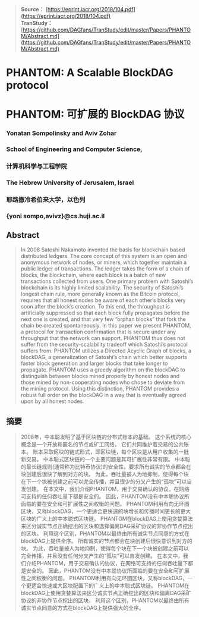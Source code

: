 > **Source：** [https://eprint.iacr.org/2018/104.pdf](https://eprint.iacr.org/2018/104.pdf)  
> **TranStudy：** [https://github.com/DAGfans/TranStudy/edit/master/Papers/PHANTOM/Abstract.md](https://github.com/DAGfans/TranStudy/edit/master/Papers/PHANTOM/Abstract.md)

# PHANTOM: A Scalable BlockDAG protocol

# PHANTOM: 可扩展的 BlockDAG 协议

### Yonatan Sompolinsky and Aviv Zohar

### School of Engineering and Computer Science,

### 计算机科学与工程学院

### The Hebrew University of Jerusalem, Israel

### 耶路撒冷希伯来大学，以色列

### {yoni sompo,avivz}@cs.huji.ac.il

## Abstract

> In 2008 Satoshi Nakamoto invented the basis for blockchain based distributed ledgers. The core concept of this system is an open and anonymous network of nodes, or miners, which together maintain a public ledger of transactions. The ledger takes the form of a chain of blocks, the blockchain, where each block is a batch of new transactions collected from users. One primary problem with Satoshi’s blockchain is its highly limited scalability. The security of Satoshi’s longest chain rule, more generally known as the Bitcoin protocol, requires that all honest nodes be aware of each other’s blocks very soon after the block’s creation. To this end, the throughput is artificially suppressed so that each block fully propagates before the next one is created, and that very few “orphan blocks” that fork the chain be created spontaneously. 
> In this paper we present PHANTOM, a protocol for transaction confirmation that is secure under any throughput that the network can support. PHANTOM thus does not suffer from the security-scalability tradeoff which Satoshi’s protocol suffers from. PHANTOM utilizes a Directed Acyclic Graph of blocks, a blockDAG, a generalization of Satoshi’s chain which better supports faster block generation and larger blocks that take longer to propagate. PHANTOM uses a greedy algorithm on the blockDAG to distinguish between blocks mined properly by honest nodes and those mined by non-cooperating nodes who chose to deviate from the mining protocol. Using this distinction, PHANTOM provides a robust full order on the blockDAG in a way that is eventually agreed upon by all honest nodes.

## 摘要

> 2008年，中本聪发明了基于区块链的分布式账本的基础。 这个系统的核心概念是一个开放和匿名的节点或矿工网络， 它们共同维护着交易的公共账本。 账本采取区块的链式形式，即区块链，每个区块是从用户收集的一批新交易。 中本聪式区块链的一个主要问题是其可扩展性非常有限。 中本聪的最长链规则(通常称为比特币协议)的安全性，要求所有诚实的节点都会在块创建后很快了解到对方的块。 为此，吞吐量被人为地抑制，使得每个块在下一个块被创建之前可以完全传播，并且很少的分叉产生的“孤块”可以自发创建。 
> 在本文中，我们介绍PHANTOM，用于交易确认的协议，在网络可支持的任何吞吐量下都是安全的。 因此，PHANTOM没有中本聪协议所面临的要在安全和可扩展性之间权衡的问题。 PHANTOM利用有向无环图区块，又称blockDAG，一个更适合更快速的块增长和传播时间更长的更大区块的广义上的中本聪式区块链。 PHANTOM在blockDAG上使用贪婪算法来区分诚实节点正确挖出的区块和选择偏离DAG采矿协议的非协作节点挖出的区块。 利用这个区别，PHANTOM以最终由所有诚实节点同意的方式在blockDAG上提供全序。
所有诚实的节点都会在块创建后很快意识到对方的块。 为此，吞吐量被人为地抑制，使得每个块在下一个块被创建之前可以完全传播，并且没有任何分叉产生的“孤块”可以自发创建。 在本文中，我们介绍PHANTOM，用于交易确认的协议，在网络可支持的任何吞吐量下都是安全的。 因此，PHANTOM没有中本聪协议所面临的要在安全和可扩展性之间权衡的问题。 PHANTOM利用有向无环图区块，又称blockDAG，一个更适合快速或大区块配置下的广义上的中本聪式区块链。 PHANTOM在blockDAG上使用贪婪算法来区分诚实节点正确挖出的区块和偏离DAG采矿协议的非协作节点挖出的区块。 利用这个区别，PHANTOM以最终由所有诚实节点同意的方式在blockDAG上提供强大的全序。
